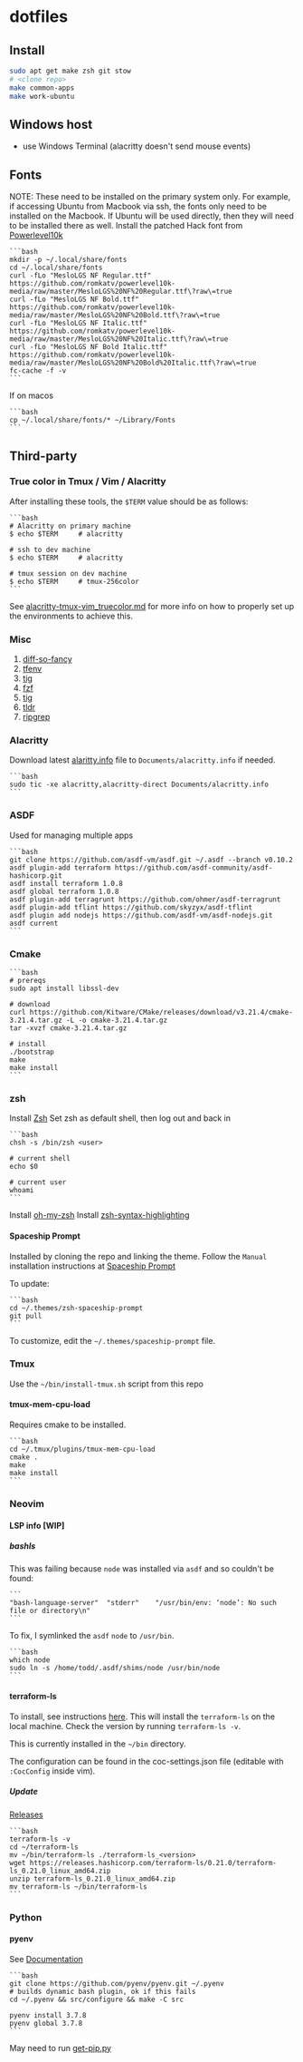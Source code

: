 # dotfiles

## Install

```bash
sudo apt get make zsh git stow
# <clone repo>
make common-apps
make work-ubuntu
```

## Windows host

* use Windows Terminal (alacritty doesn't send mouse events)

## Fonts

NOTE: These need to be installed on the primary system only. For example, if
accessing Ubuntu from Macbook via ssh, the fonts only need to be
installed on the Macbook. If Ubuntu will be used directly, then they will
need to be installed there as well.
Install the patched Hack font from [Powerlevel10k](https://github.com/romkatv/powerlevel10k#meslo-nerd-font-patched-for-powerlevel10k)

    ```bash
    mkdir -p ~/.local/share/fonts
    cd ~/.local/share/fonts
    curl -fLo "MesloLGS NF Regular.ttf" https://github.com/romkatv/powerlevel10k-media/raw/master/MesloLGS%20NF%20Regular.ttf\?raw\=true
    curl -fLo "MesloLGS NF Bold.ttf"  https://github.com/romkatv/powerlevel10k-media/raw/master/MesloLGS%20NF%20Bold.ttf\?raw\=true
    curl -fLo "MesloLGS NF Italic.ttf"  https://github.com/romkatv/powerlevel10k-media/raw/master/MesloLGS%20NF%20Italic.ttf\?raw\=true
    curl -fLo "MesloLGS NF Bold Italic.ttf"  https://github.com/romkatv/powerlevel10k-media/raw/master/MesloLGS%20NF%20Bold%20Italic.ttf\?raw\=true
    fc-cache -f -v
    ```

If on macos

    ```bash
    cp ~/.local/share/fonts/* ~/Library/Fonts
    ```

## Third-party

### True color in Tmux / Vim / Alacritty

After installing these tools, the `$TERM` value should be as follows:

    ```bash
    # Alacritty on primary machine
    $ echo $TERM     # alacritty

    # ssh to dev machine
    $ echo $TERM     # alacritty

    # tmux session on dev machine
    $ echo $TERM     # tmux-256color
    ```

See [alacritty-tmux-vim_truecolor.md](https://gist.github.com/Pocco81/2ea37d5b1e31ce068d98774e907096d0)
for more info on how to properly set up the environments to achieve this.

### Misc

1. [diff-so-fancy](https://github.com/so-fancy/diff-so-fancy)
1. [tfenv](https://github.com/tfutils/tfenv)
1. [tig](https://github.com/jonas/tig)
1. [fzf](https://github.com/junegunn/fzf)
1. [tig](https://github.com/jonas/tig)
1. [tldr](https://tldr.sh/)
1. [ripgrep](https://github.com/BurntSushi/ripgrep)

### Alacritty

Download latest [alaritty.info](https://github.com/alacritty/alacritty/blob/master/extra/alacritty.info)
file to `Documents/alacritty.info` if needed.

    ```bash
    sudo tic -xe alacritty,alacritty-direct Documents/alacritty.info
    ```

### ASDF

Used for managing multiple apps

    ```bash
    git clone https://github.com/asdf-vm/asdf.git ~/.asdf --branch v0.10.2
    asdf plugin-add terraform https://github.com/asdf-community/asdf-hashicorp.git
    asdf install terraform 1.0.8
    asdf global terraform 1.0.8
    asdf plugin-add terragrunt https://github.com/ohmer/asdf-terragrunt
    asdf plugin-add tflint https://github.com/skyzyx/asdf-tflint
    asdf plugin add nodejs https://github.com/asdf-vm/asdf-nodejs.git
    asdf current
    ```
### Cmake

    ```bash
    # prereqs
    sudo apt install libssl-dev

    # download
    curl https://github.com/Kitware/CMake/releases/download/v3.21.4/cmake-3.21.4.tar.gz -L -o cmake-3.21.4.tar.gz
    tar -xvzf cmake-3.21.4.tar.gz

    # install
    ./bootstrap
    make
    make install
    ```

### zsh

Install [Zsh](https://gist.github.com/derhuerst/12a1558a4b408b3b2b6e#file-linux-md)
Set zsh as default shell, then log out and back in

    ```bash
    chsh -s /bin/zsh <user>

    # current shell
    echo $0

    # current user
    whoami
    ```

Install [oh-my-zsh](https://ohmyz.sh/#install)
Install [zsh-syntax-highlighting](https://github.com/zsh-users/zsh-syntax-highlighting.git)

#### Spaceship Prompt

Installed by cloning the repo and linking the theme. Follow the `Manual`
installation instructions at
[Spaceship Prompt](https://github.com/spaceship-prompt/spaceship-prompt)

To update:

    ```bash
    cd ~/.themes/zsh-spaceship-prompt
    git pull
    ```

To customize, edit the `~/.themes/spaceship-prompt` file.

### Tmux

Use the `~/bin/install-tmux.sh` script from this repo

#### tmux-mem-cpu-load

Requires cmake to be installed.

    ```bash
    cd ~/.tmux/plugins/tmux-mem-cpu-load
    cmake .
    make
    make install
    ```

### Neovim

#### LSP info [WIP]

##### bashls

This was failing because `node` was installed via `asdf` and so couldn't be
found:

    ```
    "bash-language-server"	"stderr"	"/usr/bin/env: ‘node’: No such file or directory\n"
    ```

To fix, I symlinked the `asdf` `node` to `/usr/bin`.

    ```bash
    which node
    sudo ln -s /home/todd/.asdf/shims/node /usr/bin/node
    ```

#### terraform-ls

To install, see instructions [here](https://github.com/hashicorp/terraform-ls).
This will install the `terraform-ls` on the local machine. Check the version by
running `terraform-ls -v`.

This is currently installed in the `~/bin` directory.

The configuration can be found in the coc-settings.json file (editable with
`:CocConfig` inside vim).

##### Update

[Releases](https://releases.hashicorp.com/terraform-ls/)

    ```bash
    terraform-ls -v
    cd ~/terraform-ls
    mv ~/bin/terraform-ls ./terraform-ls_<version>
    wget https://releases.hashicorp.com/terraform-ls/0.21.0/terraform-ls_0.21.0_linux_amd64.zip
    unzip terraform-ls_0.21.0_linux_amd64.zip
    mv terraform-ls ~/bin/terraform-ls
    ```

### Python

#### pyenv

See [Documentation](https://github.com/pyenv/pyenv)

    ```bash
    git clone https://github.com/pyenv/pyenv.git ~/.pyenv
    # builds dynamic bash plugin, ok if this fails
    cd ~/.pyenv && src/configure && make -C src

    pyenv install 3.7.8
    pyenv global 3.7.8
    ```
May need to run [get-pip.py](https://bootstrap.pypa.io/get-pip.py)
